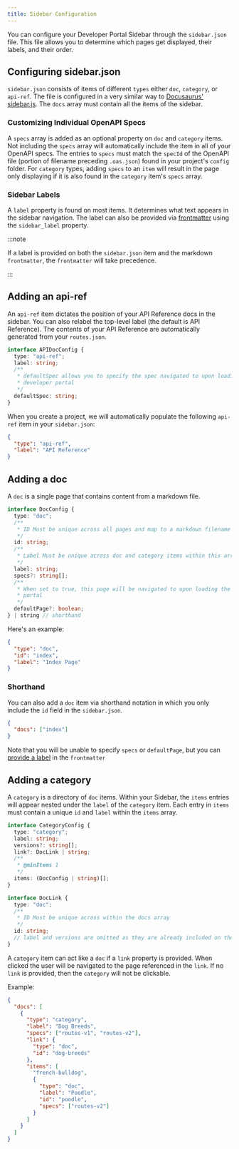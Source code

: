 ```yaml
---
title: Sidebar Configuration
---
```


You can configure your Developer Portal Sidebar through the `sidebar.json` file.
This file allows you to determine which pages get displayed, their labels, and
their order.

## Configuring sidebar.json

`sidebar.json` consists of items of different `types` either `doc`, `category`,
or `api-ref`. The file is configured in a very similar way to
[Docusaurus' sidebar.js](https://docusaurus.io/docs/sidebar/items#sidebar-item-category).
The `docs` array must contain all the items of the sidebar.

### Customizing Individual OpenAPI Specs

A `specs` array is added as an optional property on `doc` and `category` items.
Not including the `specs` array will automatically include the item in all of
your OpenAPI specs. The entries to `specs` must match the `specId` of the
OpenAPI file (portion of filename preceding `.oas.json`) found in your project's
`config` folder. For `category` types, adding `specs` to an `item` will result
in the page only displaying if it is also found in the `category` item's `specs`
array.

### Sidebar Labels

A `label` property is found on most items. It determines what text appears in
the sidebar navigation. The label can also be provided via
[frontmatter](https://jekyllrb.com/docs/front-matter/) using the `sidebar_label`
property.

:::note

If a label is provided on both the `sidebar.json` item and the markdown
`frontmatter`, the `frontmatter` will take precedence.

:::

## Adding an api-ref

An `api-ref` item dictates the position of your API Reference docs in the
sidebar. You can also relabel the top-level label (the default is API
Reference). The contents of your API Reference are automatically generated from
your `routes.json`.

```typescript
interface APIDocConfig {
  type: "api-ref";
  label: string;
  /**
   * defaultSpec allows you to specify the spec navigated to upon loading the
   * developer portal
   */
  defaultSpec: string;
}
```

When you create a project, we will automatically populate the following
`api-ref` item in your `sidebar.json`:

```json
{
  "type": "api-ref",
  "label": "API Reference"
}
```

## Adding a doc

A `doc` is a single page that contains content from a markdown file.

```typescript
interface DocConfig {
  type: "doc";
  /**
   * ID Must be unique across all pages and map to a markdown filename in /docs (excluding the extension)
   */
  id: string;
  /**
   * Label Must be unique across doc and category items within this array only
   */
  label: string;
  specs?: string[];
  /**
   * When set to true, this page will be navigated to upon loading the developer
   * portal
   */
  defaultPage?: boolean;
} | string // shorthand
```

Here's an example:

```json
{
  "type": "doc",
  "id": "index",
  "label": "Index Page"
}
```

### Shorthand

You can also add a `doc` item via shorthand notation in which you only include
the `id` field in the `sidebar.json`.

```json
{
  "docs": ["index"]
}
```

Note that you will be unable to specify `specs` or `defaultPage`, but you can
[provide a label](#sidebar-labels) in the `frontmatter`

## Adding a category

A `category` is a directory of `doc` items. Within your Sidebar, the `items`
entries will appear nested under the `label` of the `category` item. Each entry
in `items` must contain a unique `id` and `label` within the `items` array.

```typescript
interface CategoryConfig {
  type: "category";
  label: string;
  versions?: string[];
  link?: DocLink | string;
  /**
   * @minItems 1
   */
  items: (DocConfig | string)[];
}

interface DocLink {
  type: "doc";
  /**
   * ID Must be unique across within the docs array
   */
  id: string;
  // label and versions are omitted as they are already included on the CategoryConfig
}
```

A `category` item can act like a `doc` if a `link` property is provided. When
clicked the user will be navigated to the page referenced in the `link`. If no
`link` is provided, then the `category` will not be clickable.

Example:

```json
{
  "docs": [
    {
      "type": "category",
      "label": "Dog Breeds",
      "specs": ["routes-v1", "routes-v2"],
      "link": {
        "type": "doc",
        "id": "dog-breeds"
      },
      "items": [
        "french-bulldog",
        {
          "type": "doc",
          "label": "Poodle",
          "id": "poodle",
          "specs": ["routes-v2"]
        }
      ]
    }
  ]
}
```
